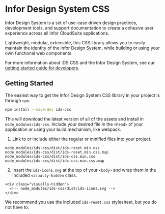# Infor Design System CSS

Infor Design System is a set of use-case driven design practices, development tools, and support documentation to create a cohesive user experience across all Infor CloudSuite applications.

Lightweight, modular, extensible, this CSS library allows you to easily maintain the identity of the Infor Design System, while building or using your own functional web components.

For more information about IDS CSS and the Infor Design System, see our [getting started guide for developers](https://design.infor.com/about/getting-started/developers).

## Getting Started

The easiest way to get the Infor Design System CSS library in your project is through `npm`.

```sh
npm install --save-dev ids-css
```

This will download the latest version of all of the assets and install in `node_modules/ids-css`. Include your desired file in the `<head>` of your application or using your build mechanism, like webpack.

1. Link to or include either the regular or minified files into your project.

```
node_modules/ids-css/dist/ids-reset.min.css
node_modules/ids-css/dist/ids-reset.min.css.map
node_modules/ids-css/dist/ids-css.min.css
node_modules/ids-css/dist/ids-css.min.css.map
```

2. Insert the `ids-icons.svg` at the top of your `<body>` and wrap them in the included `visually-hidden` class.
```
<div class="visually-hidden">
  <!-- node_modules/ids-css/dist/ids-icons.svg -->
</div>
```

We recommend you use the included `ids-reset.css` stylesheet, but you do not have to.
